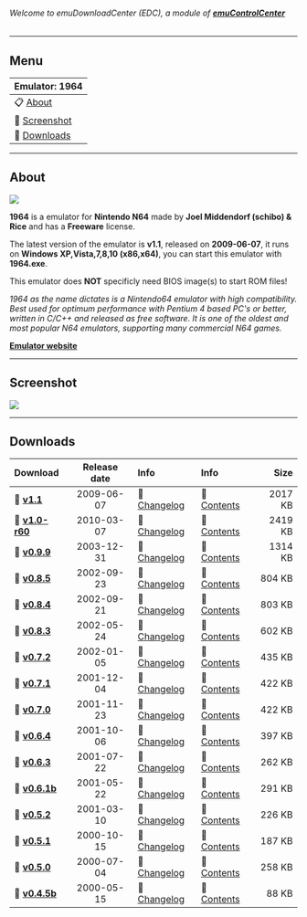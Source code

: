 ###### Welcome to emuDownloadCenter (EDC), a module of [**emuControlCenter**](https://github.com/PhoenixInteractiveNL/emuControlCenter/wiki/)
***
## Menu
| **Emulator: 1964** |
|:---------|
| :clipboard: [About](#about) |
| :sunrise: [Screenshot](#screenshot) |
| :floppy_disk: [Downloads](#downloads) |
***
## About
![](https://github.com/PhoenixInteractiveNL/emuDownloadCenter/wiki/images_emulator/1964_logo_200.jpg)

**1964** is a emulator for **Nintendo N64** made by **Joel Middendorf (schibo) & Rice** and has a **Freeware** license.

The latest version of the emulator is **v1.1**, released on **2009-06-07**, it runs on **Windows XP,Vista,7,8,10 (x86,x64)**, you can start this emulator with **1964.exe**.

This emulator does **NOT** specificly need BIOS image(s) to start ROM files!

_1964 as the name dictates is a Nintendo64 emulator with high compatibility. Best used for optimum performance with Pentium 4 based PC's or better, written in C/C++ and released as free software. It is one of the oldest and most popular N64 emulators, supporting many commercial N64 games._

[**Emulator website**](http://www.1964emu.com)
***
## Screenshot
![](https://raw.githubusercontent.com/PhoenixInteractiveNL/emuDownloadCenter/master/hooks/1964/screen.jpg)
***
## Downloads
| Download | Release date  | Info       | Info       | Size       |
|:---------|:-------------:|:-----------|:-----------|-----------:|
| :floppy_disk: [**v1.1**](https://github.com/PhoenixInteractiveNL/edc-repo0002/raw/master/1964/1.1.7z) | 2009-06-07 | :page_facing_up: [Changelog](https://github.com/PhoenixInteractiveNL/edc-repo0002/blob/master/1964/1.1_changelog.txt) | :mag_right: [Contents](https://github.com/PhoenixInteractiveNL/edc-repo0002/blob/master/1964/1.1_contents.txt) | 2017 KB |
| :floppy_disk: [**v1.0-r60**](https://github.com/PhoenixInteractiveNL/edc-repo0002/raw/master/1964/1.0-r60.7z) | 2010-03-07 | :page_facing_up: [Changelog](https://github.com/PhoenixInteractiveNL/edc-repo0002/blob/master/1964/1.0-r60_changelog.txt) | :mag_right: [Contents](https://github.com/PhoenixInteractiveNL/edc-repo0002/blob/master/1964/1.0-r60_contents.txt) | 2419 KB |
| :floppy_disk: [**v0.9.9**](https://github.com/PhoenixInteractiveNL/edc-repo0002/raw/master/1964/0.9.9.7z) | 2003-12-31 | :page_facing_up: [Changelog](https://github.com/PhoenixInteractiveNL/edc-repo0002/blob/master/1964/0.9.9_changelog.txt) | :mag_right: [Contents](https://github.com/PhoenixInteractiveNL/edc-repo0002/blob/master/1964/0.9.9_contents.txt) | 1314 KB |
| :floppy_disk: [**v0.8.5**](https://github.com/PhoenixInteractiveNL/edc-repo0002/raw/master/1964/0.8.5.7z) | 2002-09-23 | :page_facing_up: [Changelog](https://github.com/PhoenixInteractiveNL/edc-repo0002/blob/master/1964/0.8.5_changelog.txt) | :mag_right: [Contents](https://github.com/PhoenixInteractiveNL/edc-repo0002/blob/master/1964/0.8.5_contents.txt) | 804 KB |
| :floppy_disk: [**v0.8.4**](https://github.com/PhoenixInteractiveNL/edc-repo0002/raw/master/1964/0.8.4.7z) | 2002-09-21 | :page_facing_up: [Changelog](https://github.com/PhoenixInteractiveNL/edc-repo0002/blob/master/1964/0.8.4_changelog.txt) | :mag_right: [Contents](https://github.com/PhoenixInteractiveNL/edc-repo0002/blob/master/1964/0.8.4_contents.txt) | 803 KB |
| :floppy_disk: [**v0.8.3**](https://github.com/PhoenixInteractiveNL/edc-repo0002/raw/master/1964/0.8.3.7z) | 2002-05-24 | :page_facing_up: [Changelog](https://github.com/PhoenixInteractiveNL/edc-repo0002/blob/master/1964/0.8.3_changelog.txt) | :mag_right: [Contents](https://github.com/PhoenixInteractiveNL/edc-repo0002/blob/master/1964/0.8.3_contents.txt) | 602 KB |
| :floppy_disk: [**v0.7.2**](https://github.com/PhoenixInteractiveNL/edc-repo0002/raw/master/1964/0.7.2.7z) | 2002-01-05 | :page_facing_up: [Changelog](https://github.com/PhoenixInteractiveNL/edc-repo0002/blob/master/1964/0.7.2_changelog.txt) | :mag_right: [Contents](https://github.com/PhoenixInteractiveNL/edc-repo0002/blob/master/1964/0.7.2_contents.txt) | 435 KB |
| :floppy_disk: [**v0.7.1**](https://github.com/PhoenixInteractiveNL/edc-repo0002/raw/master/1964/0.7.1.7z) | 2001-12-04 | :page_facing_up: [Changelog](https://github.com/PhoenixInteractiveNL/edc-repo0002/blob/master/1964/0.7.1_changelog.txt) | :mag_right: [Contents](https://github.com/PhoenixInteractiveNL/edc-repo0002/blob/master/1964/0.7.1_contents.txt) | 422 KB |
| :floppy_disk: [**v0.7.0**](https://github.com/PhoenixInteractiveNL/edc-repo0002/raw/master/1964/0.7.0.7z) | 2001-11-23 | :page_facing_up: [Changelog](https://github.com/PhoenixInteractiveNL/edc-repo0002/blob/master/1964/0.7.0_changelog.txt) | :mag_right: [Contents](https://github.com/PhoenixInteractiveNL/edc-repo0002/blob/master/1964/0.7.0_contents.txt) | 422 KB |
| :floppy_disk: [**v0.6.4**](https://github.com/PhoenixInteractiveNL/edc-repo0002/raw/master/1964/0.6.4.7z) | 2001-10-06 | :page_facing_up: [Changelog](https://github.com/PhoenixInteractiveNL/edc-repo0002/blob/master/1964/0.6.4_changelog.txt) | :mag_right: [Contents](https://github.com/PhoenixInteractiveNL/edc-repo0002/blob/master/1964/0.6.4_contents.txt) | 397 KB |
| :floppy_disk: [**v0.6.3**](https://github.com/PhoenixInteractiveNL/edc-repo0002/raw/master/1964/0.6.3.7z) | 2001-07-22 | :page_facing_up: [Changelog](https://github.com/PhoenixInteractiveNL/edc-repo0002/blob/master/1964/0.6.3_changelog.txt) | :mag_right: [Contents](https://github.com/PhoenixInteractiveNL/edc-repo0002/blob/master/1964/0.6.3_contents.txt) | 262 KB |
| :floppy_disk: [**v0.6.1b**](https://github.com/PhoenixInteractiveNL/edc-repo0002/raw/master/1964/0.6.1b.7z) | 2001-05-22 | :page_facing_up: [Changelog](https://github.com/PhoenixInteractiveNL/edc-repo0002/blob/master/1964/0.6.1b_changelog.txt) | :mag_right: [Contents](https://github.com/PhoenixInteractiveNL/edc-repo0002/blob/master/1964/0.6.1b_contents.txt) | 291 KB |
| :floppy_disk: [**v0.5.2**](https://github.com/PhoenixInteractiveNL/edc-repo0002/raw/master/1964/0.5.2.7z) | 2001-03-10 | :page_facing_up: [Changelog](https://github.com/PhoenixInteractiveNL/edc-repo0002/blob/master/1964/0.5.2_changelog.txt) | :mag_right: [Contents](https://github.com/PhoenixInteractiveNL/edc-repo0002/blob/master/1964/0.5.2_contents.txt) | 226 KB |
| :floppy_disk: [**v0.5.1**](https://github.com/PhoenixInteractiveNL/edc-repo0002/raw/master/1964/0.5.1.7z) | 2000-10-15 | :page_facing_up: [Changelog](https://github.com/PhoenixInteractiveNL/edc-repo0002/blob/master/1964/0.5.1_changelog.txt) | :mag_right: [Contents](https://github.com/PhoenixInteractiveNL/edc-repo0002/blob/master/1964/0.5.1_contents.txt) | 187 KB |
| :floppy_disk: [**v0.5.0**](https://github.com/PhoenixInteractiveNL/edc-repo0002/raw/master/1964/0.5.0.7z) | 2000-07-04 | :page_facing_up: [Changelog](https://github.com/PhoenixInteractiveNL/edc-repo0002/blob/master/1964/0.5.0_changelog.txt) | :mag_right: [Contents](https://github.com/PhoenixInteractiveNL/edc-repo0002/blob/master/1964/0.5.0_contents.txt) | 258 KB |
| :floppy_disk: [**v0.4.5b**](https://github.com/PhoenixInteractiveNL/edc-repo0002/raw/master/1964/0.4.5b.7z) | 2000-05-15 | :page_facing_up: [Changelog](https://github.com/PhoenixInteractiveNL/edc-repo0002/blob/master/1964/0.4.5b_changelog.txt) | :mag_right: [Contents](https://github.com/PhoenixInteractiveNL/edc-repo0002/blob/master/1964/0.4.5b_contents.txt) | 88 KB |
